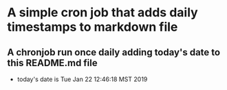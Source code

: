 A simple cron job that adds daily timestamps to markdown file
============================================================
## A chronjob run once daily adding today's date to this README.md file
* today's date is Tue Jan 22 12:46:18 MST 2019
